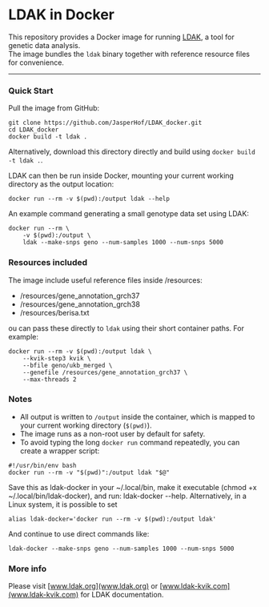 # LDAK in Docker

This repository provides a Docker image for running [LDAK](https://ldak.org), a tool for genetic data analysis.  
The image bundles the `ldak` binary together with reference resource files for convenience.

---

### Quick Start

Pull the image from GitHub:

``` 
git clone https://github.com/JasperHof/LDAK_docker.git
cd LDAK_docker
docker build -t ldak .
``` 

Alternatively, download this directory directly and build using `docker build -t ldak .`.

LDAK can then be run inside Docker, mounting your current working directory as the output location:

``` 
docker run --rm -v $(pwd):/output ldak --help
``` 

An example command generating a small genotype data set using LDAK:

```
docker run --rm \
    -v $(pwd):/output \
    ldak --make-snps geno --num-samples 1000 --num-snps 5000
```

### Resources included

The image include useful reference files inside /resources:

 - /resources/gene_annotation_grch37
 - /resources/gene_annotation_grch38
 - /resources/berisa.txt

ou can pass these directly to `ldak` using their short container paths. For example:

``` 
docker run --rm -v $(pwd):/output ldak \
    --kvik-step3 kvik \
    --bfile geno/ukb_merged \
    --genefile /resources/gene_annotation_grch37 \
    --max-threads 2
```

### Notes

 - All output is written to `/output` inside the container, which is mapped to your current working directory (`$(pwd)`).
 - The image runs as a non-root user by default for safety.
 - To avoid typing the long `docker run` command repeatedly, you can create a wrapper script:

``` 
#!/usr/bin/env bash
docker run --rm -v "$(pwd)":/output ldak "$@"
```

Save this as ldak-docker in your ~/.local/bin, make it executable (chmod +x ~/.local/bin/ldak-docker), and run:
ldak-docker --help. Alternatively, in a Linux system, it is possible to set

`alias ldak-docker='docker run --rm -v $(pwd):/output ldak'`

And continue to use direct commands like:

```
ldak-docker --make-snps geno --num-samples 1000 --num-snps 5000
```

### More info

Please visit [www.ldak.org](www.ldak.org) or [www.ldak-kvik.com](www.ldak-kvik.com) for LDAK documentation.
